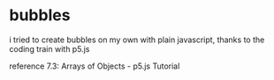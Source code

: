 # bubbles
i tried to create bubbles on my own with plain javascript, thanks to the coding train with p5.js

reference 
7.3: Arrays of Objects - p5.js Tutorial
